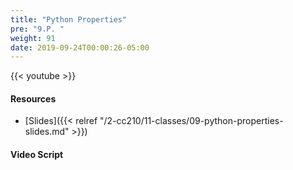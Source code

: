 ```yaml
---
title: "Python Properties"
pre: "9.P. "
weight: 91
date: 2019-09-24T00:00:26-05:00
---
```


{{< youtube  >}}

#### Resources

* [Slides]({{< relref "/2-cc210/11-classes/09-python-properties-slides.md" >}})

#### Video Script
